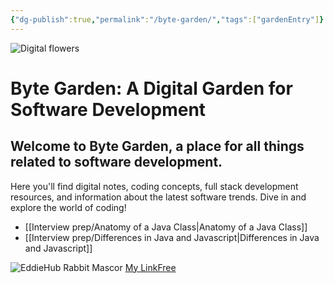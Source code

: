 ```yaml
---
{"dg-publish":true,"permalink":"/byte-garden/","tags":["gardenEntry"]}
---
```





![Digital flowers](https://dodo.ac/np/images/8/8e/Flowers_NH_Artwork.png)
# Byte Garden: A Digital Garden for Software Development

## Welcome to Byte Garden, a place for all things related to software development. 

Here you'll find digital notes, coding concepts, full stack development resources, and information about the latest software trends. Dive in and explore the world of coding!


- [[Interview prep/Anatomy of a Java Class\|Anatomy of a Java Class]]
- [[Interview prep/Differences in Java and Javascript\|Differences in Java and Javascript]]


![EddieHub Rabbit Mascor](https://linkfree.eddiehub.io/_next/image?url=%2Flogo192.png&w=64&q=75)
[My LinkFree](https://linkfree.eddiehub.io/yiremorlans)